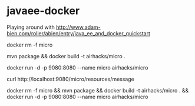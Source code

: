 # javaee-docker

Playing around with http://www.adam-bien.com/roller/abien/entry/java_ee_and_docker_quickstart

docker rm -f micro

mvn package && docker build -t airhacks/micro .

docker run -d -p 9080:8080 --name micro airhacks/micro

curl http://localhost:9080/micro/resources/message

docker rm -f micro && mvn package && docker build -t airhacks/micro . && docker run -d -p 9080:8080 --name micro airhacks/micro
